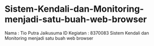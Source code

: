 # Sistem-Kendali-dan-Monitoring-menjadi-satu-buah-web-browser
Nama : Tio Putra Jaikusuma
ID Kegiatan : 8370083
Sistem Kendali dan Monitoring menjadi satu buah web browser
